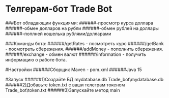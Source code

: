 # Телгерам-бот Trade Bot
###Бот обладающии функциями:
######-просмотр курса доллара
######-обмен долларов на рубли
######-обмен рублей на доллары
######-поплней кошелька рублями/долларами

###Команды бота:
######/getRates - посмотреть курс
######/getBank - посмотреть сбережения.
######/addMoney - пополнить сбережения.
######/exchange - обмен валют
######/information - получить информацию о работе бота.

#Настройки
######Сборщик Maven - pom.xml
######Java 15

#Запуск
######1)Создайте БД mydatabase.db Trade_bot\mydatabase.db
######2)Добавьте token.txt с ваши телеграм токеном Trade_bot\token.txt
######3)Запускайте метод main
